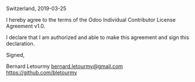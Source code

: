 Switzerland, 2019-03-25

I hereby agree to the terms of the Odoo Individual Contributor License
Agreement v1.0.

I declare that I am authorized and able to make this agreement and sign this
declaration.

Signed,

Bernard Letourmy bernard.letourmy@gmail.com  https://github.com/bletourmy

